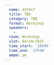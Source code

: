 ```yaml
---
  name: d2t4s7
  title: TBD
  category: TBD
  format: Workshop
  speakers: 
    - 
  room: Workshop
  slot: 04/10/2025
  time_start: '15h45'
  time_end: '17h30'
  ampm: pm
---
```

